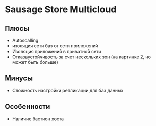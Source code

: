# Sausage Store Multicloud

## Плюсы
* Autoscalling
* изоляция сети баз от сети приложений
* Изоляция приложений в приватной сети
* Отказаустойчивость за счет нескольких зон (на картинке 2, но может быть больше)
## Минусы
* Сложность настройки репликации для баз данных
## Особенности
* Наличие бастион хоста